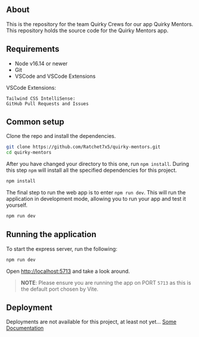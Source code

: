 ## About

This is the repository for the team Quirky Crews for our app Quirky Mentors. This repository holds the source code for the Quirky Mentors app.

## Requirements

* Node v16.14 or newer
* Git
* VSCode and VSCode Extensions

VSCode Extensions:
```
Tailwind CSS IntelliSense: 
GitHub Pull Requests and Issues
```

## Common setup

Clone the repo and install the dependencies.

```bash
git clone https://github.com/Ratchet7x5/quirky-mentors.git
cd quirky-mentors
```
After you have changed your directory to this one, run `npm install`. During this step `npm` will install all the specified dependencies for this project.

```bash
npm install
```

The final step to run the web app is to enter `npm run dev`. This will run the application in development mode, allowing you to run your app and test it yourself. 
```bash
npm run dev
```

## Running the application

To start the express server, run the following:

```bash
npm run dev
```

Open [http://localhost:5713](http://localhost:5713) and take a look around. 
> **NOTE**: Please ensure you are running the app on PORT `5713` as this is the default port chosen by Vite. 


## Deployment
Deployments are not available for this project, at least not yet... [Some Documentation](https://)